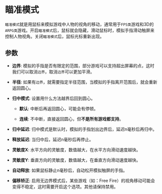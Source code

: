 # 瞄准模式

`瞄准模式`就是用鼠标来模拟游戏中人物的视角的移动，通常用于`FPS类`游戏和3D的`ARPG类`游戏。开启`瞄准模式`后，鼠标就会隐藏，滑动鼠标时，模拟手指滑动触屏来控制人物视角。关闭`瞄准模式`后，鼠标光标重新出现。

## 参数

* **边界**: 模拟的手指是否有限定的范围，部分游戏可以支持超出屏幕的点，这时我们可以取消`边界`，取消`边界`可以更加平滑。

* **半径**: 如果有`边界`，就需要指定半径范围，当模拟的手指离开范围后，就会重新返回圆心。

* **归中模式**: 设置用什么方法越界后回到圆心。 

    * **默认**: 中断后再返回圆心，可能会有停顿。

    * **连续**: 不中断，直接返回圆心，但**不是所有游戏都支持**。

* **归中延迟**: 归中模式是默认时，模拟的手指划出边界后，延迟n毫秒后再归中。

* **释放延迟**: 当归中后，延迟n毫秒后再停止。

* **灵敏度X**: 水平方向的灵敏度，数值越大，在水平方向滑动速度越快。

* **灵敏度Y**: 垂直方向的灵敏度，数值越大，在垂直方向滑动速度越快。

* **自动释放**: 如果鼠标静止n毫秒后，自动松开模拟触屏的手指。

* **偏移矫正**: 启用无边界模式后，某些游戏（如：Free Fire）的视角移动可能会变得不稳定，这时需要开启这个选项。其他请保持禁用。
